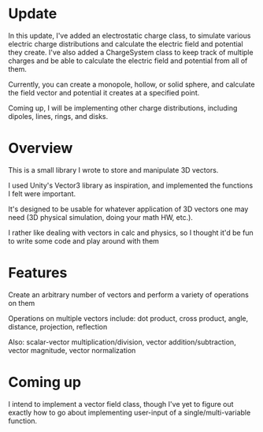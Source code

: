 # Update
In this update, I've added an electrostatic charge class, to simulate various electric charge distributions and calculate 
the electric field and potential they create. I've also added a ChargeSystem class to keep track of multiple charges and be able to calculate the electric field and potential from all of them.

Currently, you can create a monopole, hollow, or solid sphere, and calculate the field vector and potential it creates at a specified point.

Coming up, I will be implementing other charge distributions, including dipoles, lines, rings, and disks.

# Overview
This is a small library I wrote to store and manipulate 3D vectors.

I used Unity's Vector3 library as inspiration, and implemented the functions I felt were important.

It's designed to be usable for whatever application of 3D vectors one may need (3D physical simulation, doing your math HW, etc.).

I rather like dealing with vectors in calc and physics, so I thought it'd be fun to write some code and play around with them

# Features
Create an arbitrary number of vectors and perform a variety of operations on them

Operations on multiple vectors include: dot product, cross product, angle, distance, projection, reflection

Also: scalar-vector multiplication/division, vector addition/subtraction, vector magnitude, vector normalization

# Coming up
I intend to implement a vector field class, though I've yet to figure out exactly how to go about implementing user-input of
a single/multi-variable function.
